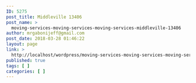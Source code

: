 ```yaml
---
ID: 5275
post_title: Middleville 13406
post_name: >
  moving-services-moving-services-moving-services-middleville-13406
author: mrgabonijeff@gmail.com
post_date: 2018-03-28 01:46:22
layout: page
link: >
  http://localhost/wordpress/moving-services-moving-services-moving-services-middleville-13406/
published: true
tags: [ ]
categories: [ ]
---
```

